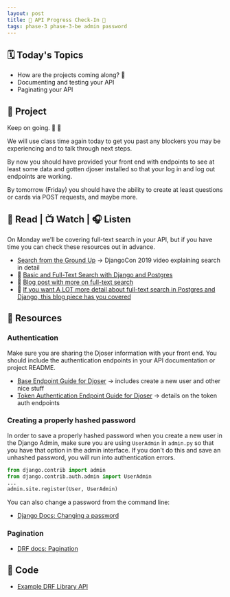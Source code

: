 ```yaml
---
layout: post
title: 🐻 API Progress Check-In 🐻
tags: phase-3 phase-3-be admin password
---
```


## 🗓️ Today's Topics

- How are the projects coming along? 👀
- Documenting and testing your API
- Paginating your API

## 🎯 Project

Keep on going. 💪 🚀

We will use class time again today to get you past any blockers you may be experiencing and to talk through next steps.

By now you should have provided your front end with endpoints to see at least some data and gotten djoser installed so that your log in and log out endpoints are working.

By tomorrow (Friday) you should have the ability to create at least questions or cards via POST requests, and maybe more.

## 📖 Read | 📺 Watch | 🎧 Listen

On Monday we'll be covering full-text search in your API, but if you have time you can check these resources out in advance.

- [Search from the Ground Up](https://www.youtube.com/watch?v=is3R8d420D4&list=PL2NFhrDSOxgXXUMIGOs8lNe2B-f4pXOX-&index=2) -> DjangoCon 2019 video explaining search in detail
- 📖 [Basic and Full-Text Search with Django and Postgres](https://testdriven.io/blog/django-search/)
- 📖 [Blog post with more on full-text search](https://www.netlandish.com/blog/2020/06/22/full-text-search-django-postgresql/)
- 📖 [If you want A LOT more detail about full-text search in Postgres and Django, this blog piece has you covered](https://pganalyze.com/blog/full-text-search-django-postgres)

## 🔖 Resources

### Authentication

Make sure you are sharing the Djoser information with your front end. You should include the authentication endpoints in your API documentation or project README.

- [Base Endpoint Guide for Djoser](https://djoser.readthedocs.io/en/latest/base_endpoints.html) -> includes create a new user and other nice stuff
- [Token Authentication Endpoint Guide for Djoser](https://djoser.readthedocs.io/en/latest/token_endpoints.html) -> details on the token auth endpoints

### Creating a properly hashed password

In order to save a properly hashed password when you create a new user in the Django Admin, make sure you are using `UserAdmin` in `admin.py` so that you have that option in the admin interface. If you don't do this and save an unhashed password, you will run into authentication errors.

```py
from django.contrib import admin
from django.contrib.auth.admin import UserAdmin
...
admin.site.register(User, UserAdmin)
```

You can also change a password from the command line:

- [Django Docs: Changing a password](https://docs.djangoproject.com/en/4.0/topics/auth/default/#changing-passwords)

### Pagination

- [DRF docs: Pagination](https://www.django-rest-framework.org/api-guide/pagination/)

## 👾 Code

- [Example DRF Library API](https://github.com/Momentum-Team-15/example-drf-library-api)
